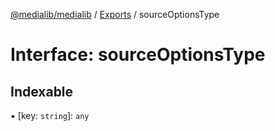 [@medialib/medialib](../README.md) / [Exports](../modules.md) / sourceOptionsType

# Interface: sourceOptionsType

## Indexable

▪ [key: `string`]: `any`
